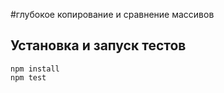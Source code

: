 #глубокое копирование и сравнение массивов 

## Установка и запуск тестов
```
npm install
npm test
```

